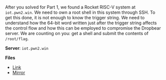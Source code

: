
After you solved for Part 1, we found a Rocket RISC-V system at `iot.pwn2.win`. We need to own a root shell in this system through SSH. To get this done, it is not enough to know the trigger string. We need to understand how the 64-bit word written just after the trigger string affects the control flow and how this can be employed to compromise the Dropbear server. We are counting on you: get a shell and submit the contents of `/root/flag`.

**Server**: `iot.pwn2.win`

**Files**

 * [Link](https://static.pwn2win.party/hardware_trojan_v2_pt2_eb5534aa1130a891136ae07348a8a27b92f333cf12587f186a7b06c6f3c1cc1b.tar.gz)
 * [Mirror](https://storage.cloud.google.com/pwn2win-files/hardware_trojan_v2_pt2_eb5534aa1130a891136ae07348a8a27b92f333cf12587f186a7b06c6f3c1cc1b.tar.gz)
